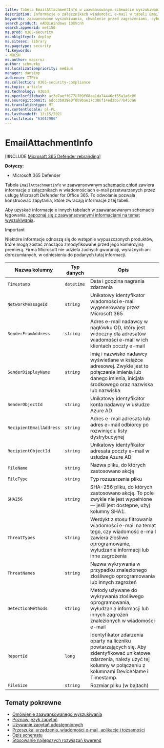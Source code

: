 ```yaml
---
title: Tabela EmailAttachmentInfo w zaawansowanym schemacie wyszukiwania
description: Informacje o załącznikach wiadomości e-mail w tabeli EmailAttachmentInfo zaawansowanego schematu wyszukiwania
keywords: zaawansowane wyszukiwania, chwalenie przed zagrożeniami, cyberzagrożenia, Microsoft 365 Defender, microsoft 365, m365, wyszukiwanie, zapytanie, telemetria, informacje o schemacie, kusto, tabela, kolumna, typ danych, opis, EmailAttachmentInfo, identyfikator wiadomości sieciowej, nadawca, adresat, identyfikator załącznika, nazwa załącznika, werdykt złośliwego oprogramowania
search.product: eADQiWindows 10XVcnh
search.appverid: met150
ms.prod: m365-security
ms.mktglfcycl: deploy
ms.sitesec: library
ms.pagetype: security
f1.keywords:
- NOCSH
ms.author: maccruz
author: schmurky
ms.localizationpriority: medium
manager: dansimp
audience: ITPro
ms.collection: m365-security-compliance
ms.topic: article
ms.technology: m365d
ms.openlocfilehash: ac3e7aeff6778709f68aa1da74446cf55a1a6c06
ms.sourcegitcommit: 6dcc3b039e0f0b9bae17c386f14ed2b577b453a6
ms.translationtype: MT
ms.contentlocale: pl-PL
ms.lasthandoff: 12/15/2021
ms.locfileid: "63017906"
---
```

# <a name="emailattachmentinfo"></a>EmailAttachmentInfo

[!INCLUDE [Microsoft 365 Defender rebranding](../includes/microsoft-defender.md)]

**Dotyczy:**

- Microsoft 365 Defender

Tabela `EmailAttachmentInfo` w zaawansowanym [schemacie chłoń](advanced-hunting-overview.md) zawiera informacje o załącznikach w wiadomościach e-mail przetwarzanych przez usługę Microsoft Defender for Office 365. To odwołanie pozwala konstruować zapytania, które zwracają informacje z tej tabeli.

Aby uzyskać informacje o innych tabelach w zaawansowanym schemacie łęgowania, [zapoznaj się z zaawansowanymi informacjami na temat wyszukiwania](advanced-hunting-schema-tables.md).

> [!IMPORTANT]
> Niektóre informacje odnoszą się do wstępnie wypuszczonych produktów, które mogą zostać znacząco zmodyfikowane przed jego komercyjną premierą. Firma Microsoft nie udziela żadnych gwarancji, wyraźnych ani dorozumianych, w odniesieniu do podanych tutaj informacji.

| Nazwa kolumny | Typ danych | Opis |
|-------------|-----------|-------------|
| `Timestamp` | `datetime` | Data i godzina nagrania zdarzenia |
| `NetworkMessageId` | `string` | Unikatowy identyfikator wiadomości e-mail wygenerowany przez Microsoft 365 |
| `SenderFromAddress` | `string` | Adres e-mail nadawcy w nagłówku OD, który jest widoczny dla adresatów wiadomości e-mail w ich klientach poczty e-mail |
| `SenderDisplayName` | `string` | Imię i nazwisko nadawcy wyświetlane w książce adresowej. Zwykle jest to połączenie imienia lub danego imienia, inicjała środkowego oraz nazwiska lub nazwiska. |
| `SenderObjectId` | `string` | Unikatowy identyfikator konta nadawcy w usłudze Azure AD |
| `RecipientEmailAddress` | `string` | Adres e-mail adresata lub adres e-mail odbiorcy po rozwinięciu listy dystrybucyjnej |
| `RecipientObjectId` | `string` | Unikatowy identyfikator adresata poczty e-mail w usłudze Azure AD |
| `FileName` | `string` | Nazwa pliku, do których zastosowano akcję |
| `FileType` | `string` | Typ rozszerzenia pliku |
| `SHA256` | `string` | SHA-256 pliku, do których zastosowano akcję. To pole zwykle nie jest wypełnione — jeśli jest dostępne, użyj kolumny SHA1. |
| `ThreatTypes` | `string` | Werdykt z stosu filtrowania wiadomości e-mail na temat tego, czy wiadomość e-mail zawiera złośliwe oprogramowanie, wyłudzanie informacji lub inne zagrożenia |
| `ThreatNames` | `string` | Nazwa wykrywania w przypadku znalezionego złośliwego oprogramowania lub innych zagrożeń |
| `DetectionMethods` | `string` | Metody używane do wykrywania złośliwego oprogramowania, wyłudzania informacji lub innych zagrożeń znalezionych w wiadomości e-mail |
| `ReportId` | `long` | Identyfikator zdarzenia oparty na liczniku powtarzających się. Aby zidentyfikować unikatowe zdarzenia, należy użyć tej kolumny w połączeniu z kolumnami DeviceName i Timestamp. |
| `FileSize` | `string` | Rozmiar pliku (w bajtach) |

## <a name="related-topics"></a>Tematy pokrewne

- [Omówienie zaawansowanego wyszukiwania](advanced-hunting-overview.md)
- [Poznaw język zapytań](advanced-hunting-query-language.md)
- [Używanie zapytań udostępnionych](advanced-hunting-shared-queries.md)
- [Przeszukaj urządzenia, wiadomości e-mail, aplikacje i tożsamości](advanced-hunting-query-emails-devices.md)
- [Opis schematu](advanced-hunting-schema-tables.md)
- [Stosowanie najlepszych rozwiązań kwerend](advanced-hunting-best-practices.md)
